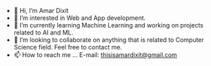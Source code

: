 - 👋 Hi, I’m Amar Dixit
- 👀 I’m interested in Web and App development. 
- 🌱 I’m currently learning Machine Learning and working on projects related to AI and ML.
- 💞️ I’m looking to collaborate on anything that is related to Computer Science field. Feel free to contact me.
- 📫 How to reach me ... E-mail: thisisamardixit@gmail.com

<!---
amardixit94/amardixit94 is a ✨ special ✨ repository because its `README.md` (this file) appears on your GitHub profile.
You can click the Preview link to take a look at your changes.
--->
